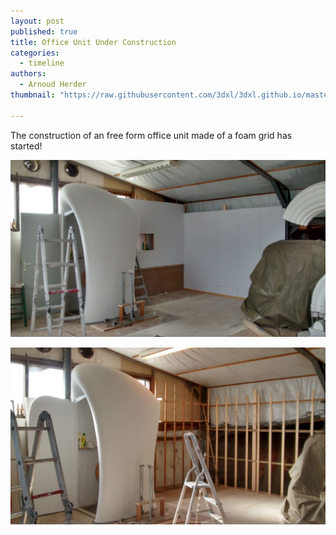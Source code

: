 ```yaml
---
layout: post
published: true
title: Office Unit Under Construction
categories:
  - timeline
authors:
  - Arnoud Herder
thumbnail: "https://raw.githubusercontent.com/3dxl/3dxl.github.io/master/photos/2014-06-08/02_1.midi.jpg"

---
```

The construction of an free form office unit made of a foam grid has started! 		

![](https://raw.githubusercontent.com/3dxl/3dxl.github.io/master/photos/2014-06-09/00_img_20140609_151332777_hdr.midi.jpg)

![](https://raw.githubusercontent.com/3dxl/3dxl.github.io/master/photos/2014-06-08/04_img_20140608_181504759_hdr.midi.jpg)
